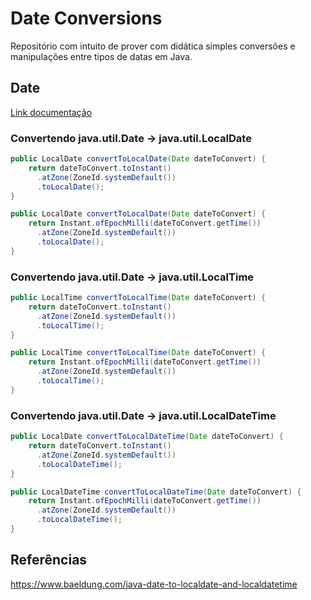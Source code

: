 # Date Conversions

Repositório com intuito de prover com didática simples conversões e manipulações entre tipos de datas em Java.

## Date

[Link documentação](https://docs.oracle.com/javase/8/docs/api/java/util/Date.html)

### Convertendo java.util.Date -> java.util.LocalDate

```java
public LocalDate convertToLocalDate(Date dateToConvert) {
    return dateToConvert.toInstant()
      .atZone(ZoneId.systemDefault())
      .toLocalDate();
}
```

```java
public LocalDate convertToLocalDate(Date dateToConvert) {
    return Instant.ofEpochMilli(dateToConvert.getTime())
      .atZone(ZoneId.systemDefault())
      .toLocalDate();
}
```

### Convertendo java.util.Date -> java.util.LocalTime

```java
public LocalTime convertToLocalTime(Date dateToConvert) {
    return dateToConvert.toInstant()
      .atZone(ZoneId.systemDefault())
      .toLocalTime();
}
```

```java
public LocalTime convertToLocalTime(Date dateToConvert) {
    return Instant.ofEpochMilli(dateToConvert.getTime())
      .atZone(ZoneId.systemDefault())
      .toLocalTime();
}
```

### Convertendo java.util.Date -> java.util.LocalDateTime

```java
public LocalDate convertToLocalDateTime(Date dateToConvert) {
    return dateToConvert.toInstant()
      .atZone(ZoneId.systemDefault())
      .toLocalDateTime();
}
```

```java
public LocalDateTime convertToLocalDateTime(Date dateToConvert) {
    return Instant.ofEpochMilli(dateToConvert.getTime())
      .atZone(ZoneId.systemDefault())
      .toLocalDateTime();
}
```

## Referências
https://www.baeldung.com/java-date-to-localdate-and-localdatetime
